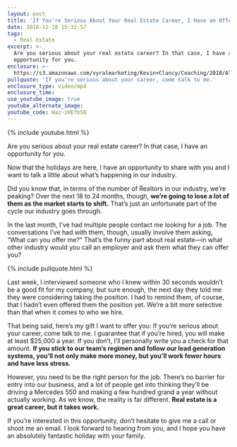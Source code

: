 ```yaml
---
layout: post
title: 'If You’re Serious About Your Real Estate Career, I Have an Offer for You'
date: 2018-12-18 15:32:57
tags:
  - Real Estate
excerpt: >-
  Are you serious about your real estate career? In that case, I have an
  opportunity for you.
enclosure: >-
  https://s3.amazonaws.com/vyralmarketing/Kevin+Clancy/Coaching/2018/Albany+Real+Estate+Agent-+Happy+holidays.mp4
pullquote: 'If you’re serious about your career, come talk to me.'
enclosure_type: video/mp4
enclosure_time:
use_youtube_image: true
youtube_alternate_image:
youtube_code: Waz-iHEfb50
---
```


{% include youtube.html %}

Are you serious about your real estate career? In that case, I have an opportunity for you.

Now that the holidays are here, I have an opportunity to share with you and I want to talk a little about what’s happening in our industry.&nbsp;

Did you know that, in terms of the number of Realtors in our industry, we’re peaking? Over the next 18 to 24 months, though, **we’re going to lose a lot of them as the market starts to shift.** That’s just an unfortunate part of the cycle our industry goes through.

In the last month, I’ve had multiple people contact me looking for a job. The conversations I’ve had with them, though, usually involve them asking, “What can you offer me?” That’s the funny part about real estate—in what other industry would you call an employer and ask them what they can offer you?&nbsp;

{% include pullquote.html %}

Last week, I interviewed someone who I knew within 30 seconds wouldn’t be a good fit for my company, but sure enough, the next day they told me they were considering taking the position. I had to remind them, of course, that I hadn’t even offered them the position yet. We’re a bit more selective than that when it comes to who we hire.&nbsp;

That being said, here’s my gift I want to offer you: If you’re serious about your career, come talk to me. I guarantee that if you’re hired, you will make at least $25,000 a year. If you don’t, I’ll personally write you a check for that amount. **If you stick to our team’s regimen and follow our lead generation systems, you’ll not only make more money, but you’ll work fewer hours and have less stress.&nbsp;**

However, you need to be the right person for the job. There’s no barrier for entry into our business, and a lot of people get into thinking they’ll be driving a Mercedes 550 and making a few hundred grand a year without actually working. As we know, the reality is far different. **Real estate is a great career, but it takes work.**&nbsp;

If you’re interested in this opportunity, don’t hesitate to give me a call or shoot me an email. I look forward to hearing from you, and I hope you have an absolutely fantastic holiday with your family.